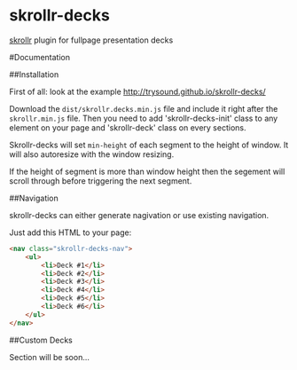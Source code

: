 skrollr-decks
=============

[skrollr](https://github.com/Prinzhorn/skrollr) plugin for fullpage presentation decks

#Documentation

##Installation

First of all: look at the example
http://trysound.github.io/skrollr-decks/

Download the `dist/skrollr.decks.min.js` file and include it right after the `skrollr.min.js` file. Then you need to add 'skrollr-decks-init' class to any element on your page and 'skrollr-deck' class on every sections.

Skrollr-decks will set `min-height` of each segment to the height of window. It will also autoresize with the window resizing.

If the height of segment is more than window height then the segement will scroll through before triggering the next segment.

##Navigation

skrollr-decks can either generate nagivation or use existing navigation.

Just add this HTML to your page:

```html
<nav class="skrollr-decks-nav">
	<ul>
		<li>Deck #1</li>
		<li>Deck #2</li>
		<li>Deck #3</li>
		<li>Deck #4</li>
		<li>Deck #5</li>
		<li>Deck #6</li>
	</ul>
</nav>
```

##Custom Decks

Section will be soon...
